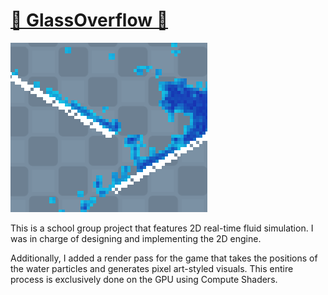 <div id="hover"><h1><a href="https://github.com/Skyepulse/FluidSimulatorGame/tree/x64-release-files">🫗 GlassOverflow 🫗</a></h1></div>
      
<div>
    <img src="img/project-gls.png" id="hover">
</div>

This is a school group project that features 2D real-time fluid simulation. I was in charge of designing and implementing the 2D engine.

Additionally, I added a render pass for the game that takes the positions of the water particles and generates pixel art-styled visuals. This entire process is exclusively done on the GPU using Compute Shaders.                     